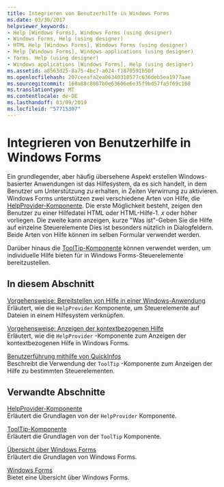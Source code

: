 ```yaml
---
title: Integrieren von Benutzerhilfe in Windows Forms
ms.date: 03/30/2017
helpviewer_keywords:
- Help [Windows Forms], Windows Forms (using designer)
- Windows Forms, Help (using designer)
- HTML Help [Windows Forms], Windows Forms (using designer)
- Help [Windows Forms], Windows applications (using designer)
- forms. Help (using designer)
- Windows applications [Windows Forms], Help (using designer)
ms.assetid: a8563d25-8a75-4bc7-a024-f1870591b50f
ms.openlocfilehash: 207ceeafa2ea06340310577c636deb5ea1977aae
ms.sourcegitcommit: 160a88c8087b0e63606e6e35f9bd57fa5f69c168
ms.translationtype: MT
ms.contentlocale: de-DE
ms.lasthandoff: 03/09/2019
ms.locfileid: "57715307"
---
```

# <a name="integrating-user-help-in-windows-forms"></a>Integrieren von Benutzerhilfe in Windows Forms
Ein grundlegender, aber häufig übersehene Aspekt erstellen Windows-basierter Anwendungen ist das Hilfesystem, da es sich handelt, in dem Benutzer um Unterstützung zu erhalten, in Zeiten Verwirrung zu aktivieren. Windows Forms unterstützen zwei verschiedene Arten von Hilfe, die [HelpProvider-Komponente](../controls/helpprovider-component-windows-forms.md). Die erste Möglichkeit besteht, zeigen den Benutzer zu einer Hilfedatei HTML oder HTML-Hilfe-1. *x* oder höher vorliegen. Die zweite kann anzeigen, kurze "Was ist"-Geben Sie die Hilfe auf einzelne Steuerelemente Dies ist besonders nützlich in Dialogfeldern. Beide Arten von Hilfe können im selben Formular verwendet werden.  
  
 Darüber hinaus die [ToolTip-Komponente](../controls/tooltip-component-windows-forms.md) können verwendet werden, um individuelle Hilfe bieten für in Windows Forms-Steuerelemente bereitzustellen.  
  
## <a name="in-this-section"></a>In diesem Abschnitt  
 [Vorgehensweise: Bereitstellen von Hilfe in einer Windows-Anwendung](how-to-provide-help-in-a-windows-application.md)  
 Erläutert, wie die `HelpProvider` Komponente, um Steuerelemente auf Dateien in einem Hilfesystem verknüpfen.  
  
 [Vorgehensweise: Anzeigen der kontextbezogenen Hilfe](how-to-display-pop-up-help.md)  
 Erläutert, wie die `HelpProvider` -Komponente zum Anzeigen der kontextbezogenen Hilfe in Windows Forms.  
  
 [Benutzerführung mithilfe von QuickInfos](control-help-using-tooltips.md)  
 Beschreibt die Verwendung der `ToolTip` -Komponente zum Anzeigen der Hilfe zu bestimmten Steuerelementen.  
  
## <a name="related-sections"></a>Verwandte Abschnitte  
 [HelpProvider-Komponente](../controls/helpprovider-component-windows-forms.md)  
 Erläutert die Grundlagen von der `HelpProvider` Komponente.  
  
 [ToolTip-Komponente](../controls/tooltip-component-windows-forms.md)  
 Erläutert die Grundlagen von der `ToolTip` Komponente.  
  
 [Übersicht über Windows Forms](../windows-forms-overview.md)  
 Erläutert die Grundlagen von Windows Forms.  
  
 [Windows Forms](../index.md)  
 Bietet eine Übersicht über Windows Forms.
